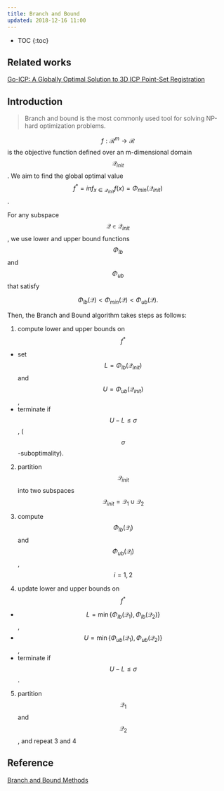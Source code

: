 ```yaml
---
title: Branch and Bound
updated: 2018-12-16 11:00
---
```



* TOC
{:toc}

## Related works

[Go-ICP: A Globally Optimal Solution to 3D ICP Point-Set Registration](https://arxiv.org/pdf/1605.03344.pdf)

## Introduction

> Branch and bound is the most commonly used tool for solving NP-hard optimization problems.

$$f: \mathcal{R}^m \rightarrow \mathcal{R} $$ is the objective function defined over an m-dimensional domain $$\mathcal{Q}_{init}$$. We aim to find the global optimal value $$f^* = inf_{x \in \mathcal{Q}_{init}} f(x) = \Phi_{min}(\mathcal{Q}_{init})$$.

For any subspace $$\mathcal{Q} \in \mathcal{Q}_{init}$$, we use lower and upper bound functions $$\Phi_{lb}$$ and $$\Phi_{ub}$$ that satisfy

$$\Phi_{lb}(\mathcal{Q}) < \Phi_{min}(\mathcal{Q}) < \Phi_{ub}(\mathcal{Q}).$$

Then, the Branch and Bound algorithm takes steps as follows:

1. compute lower and upper bounds on $$f^*$$
  * set $$L = \Phi_{lb}(\mathcal{Q}_{init})$$ and $$U = \Phi_{ub}(\mathcal{Q}_{init})$$,
  * terminate if $$U - L \leq \sigma$$, ($$\sigma$$-suboptimality).

2. partition $$\mathcal{Q}_{init}$$ into two subspaces $$\mathcal{Q}_{init} = \mathcal{Q}_1 \cup \mathcal{Q}_2$$

3. compute $$\Phi_{lb}(\mathcal{Q}_i)$$ and $$\Phi_{ub}(\mathcal{Q}_i)$$ , $$i=1,2$$

4. update lower and upper bounds on $$f^*$$
  * $$L = \min\{\Phi_{lb}(\mathcal{Q}_1), \Phi_{lb}(\mathcal{Q}_2) \}$$,
  * $$U = \min\{\Phi_{ub}(\mathcal{Q}_1), \Phi_{ub}(\mathcal{Q}_2) \}$$,
  * terminate if $$U - L \leq \sigma$$.

5. partition $$\mathcal{Q}_1$$ and $$\mathcal{Q}_2$$, and repeat 3 and 4

## Reference

[Branch and Bound Methods](https://web.stanford.edu/class/ee364b/lectures/bb_slides.pdf)

